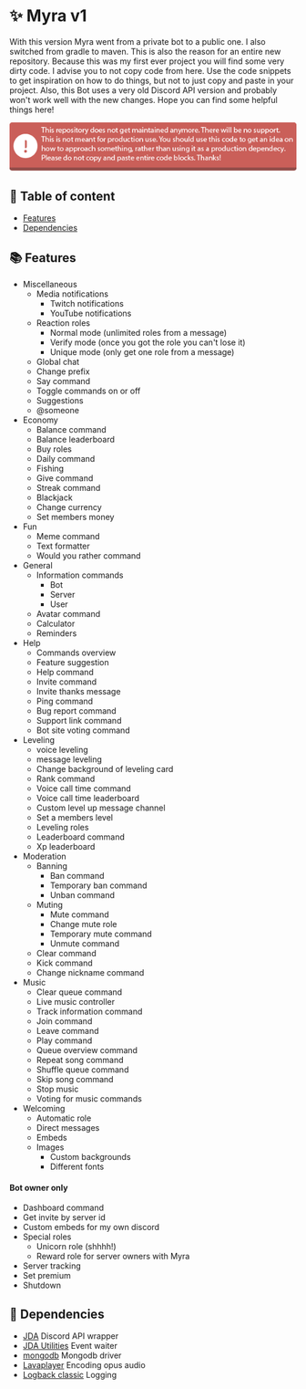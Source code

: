 # ✨ Myra v1

With this version Myra went from a private bot to a public one. I also switched from gradle to maven. This is also the reason
for an entire new repository. Because this was my first ever project you will find some very dirty code. I advise you to not
copy code from here. Use the code snippets to get inspiration on how to do things, but not to just copy and paste in your
project. Also, this Bot uses a very old Discord API version and probably won't work well with the new changes. Hope you can
find some helpful things here!

![Warning](https://raw.githubusercontent.com/MyraBot/.github/main/code-advise.png)

## 📌 Table of content

* [Features](#-features)
* [Dependencies](#-dependencies)

## 📚 Features

* Miscellaneous
  * Media notifications
    * Twitch notifications
    * YouTube notifications
  * Reaction roles
    * Normal mode (unlimited roles from a message)
    * Verify mode (once you got the role you can't lose it)
    * Unique mode (only get one role from a message)
  * Global chat
  * Change prefix
  * Say command
  * Toggle commands on or off
  * Suggestions
  * @someone
* Economy
  * Balance command
  * Balance leaderboard
  * Buy roles
  * Daily command
  * Fishing
  * Give command
  * Streak command
  * Blackjack
  * Change currency
  * Set members money
* Fun
  * Meme command
  * Text formatter
  * Would you rather command
* General
  * Information commands
    * Bot
    * Server
    * User
  * Avatar command
  * Calculator
  * Reminders
* Help
  * Commands overview
  * Feature suggestion
  * Help command
  * Invite command
  * Invite thanks message
  * Ping command
  * Bug report command
  * Support link command
  * Bot site voting command
* Leveling
  * voice leveling
  * message leveling
  * Change background of leveling card
  * Rank command
  * Voice call time command
  * Voice call time leaderboard
  * Custom level up message channel
  * Set a members level
  * Leveling roles
  * Leaderboard command
  * Xp leaderboard
* Moderation
  * Banning
    * Ban command
    * Temporary ban command
    * Unban command
  * Muting
    * Mute command
    * Change mute role
    * Temporary mute command
    * Unmute command
  * Clear command
  * Kick command
  * Change nickname command
* Music
  * Clear queue command
  * Live music controller
  * Track information command
  * Join command
  * Leave command
  * Play command
  * Queue overview command
  * Repeat song command
  * Shuffle queue command
  * Skip song command
  * Stop music
  * Voting for music commands
* Welcoming
  * Automatic role
  * Direct messages
  * Embeds
  * Images
    * Custom backgrounds
    * Different fonts

#### Bot owner only

* Dashboard command
* Get invite by server id
* Custom embeds for my own discord
* Special roles
  * Unicorn role (shhhh!)
  * Reward role for server owners with Myra
* Server tracking
* Set premium
* Shutdown

## 📌 Dependencies

* [JDA](https://github.com/DV8FromTheWorld/JDA) Discord API wrapper
* [JDA Utilities](https://github.com/JDA-Applications/JDA-Utilities) Event waiter
* [mongodb](https://mvnrepository.com/artifact/org.mongodb/mongodb-driver) Mongodb driver
* [Lavaplayer](https://github.com/sedmelluq/lavaplayer) Encoding opus audio
* [Logback classic](https://mvnrepository.com/artifact/ch.qos.logback/logback-classic) Logging
